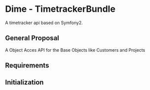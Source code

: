 # Dime - TimetrackerBundle
A timetracker api based on Symfony2.

## General Proposal
A Object Acces API for the Base Objects like Customers and Projects

## Requirements

## Initialization

